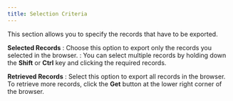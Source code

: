 ```yaml
---
title: Selection Criteria
---
```



This section allows you to specify the records that have to be exported.


**Selected Records**
: Choose this option to export only the records you  selected in the browser.
: You can select multiple records by holding down  the **Shift** or **Ctrl**  key and clicking the required records.


**Retrieved Records**
: Select this option to export all records in the  browser. To retrieve more records, click the **Get**  button at the lower right corner of the browser.
